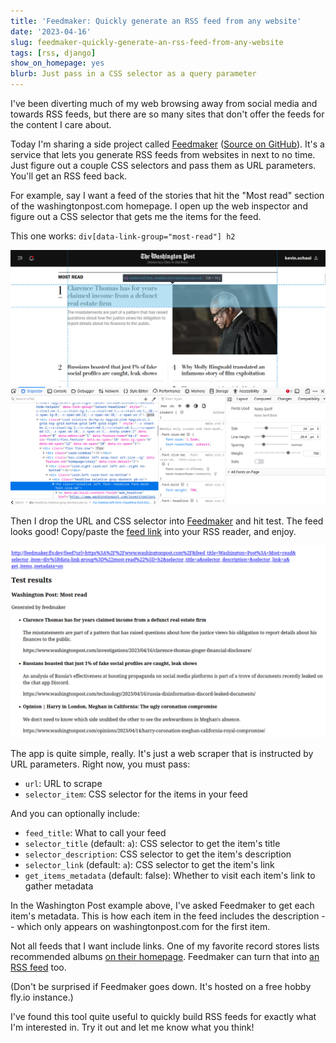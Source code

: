 ```yaml
---
title: 'Feedmaker: Quickly generate an RSS feed from any website'
date: '2023-04-16'
slug: feedmaker-quickly-generate-an-rss-feed-from-any-website
tags: [rss, django]
show_on_homepage: yes
blurb: Just pass in a CSS selector as a query parameter
---
```


I've been diverting much of my web browsing away from social media and towards RSS feeds, but there are so many sites that don't offer the feeds for the content I care about.

Today I'm sharing a side project called [Feedmaker](https://feedmaker.fly.dev/) ([Source on GitHub](https://github.com/kevinschaul/feedmaker)). It's a service that lets you generate RSS feeds from websites in next to no time. Just figure out a couple CSS selectors and pass them as URL parameters. You'll get an RSS feed back.

For example, say I want a feed of the stories that hit the "Most read" section of the washingtonpost.com homepage. I open up the web inspector and figure out a CSS selector that gets me the items for the feed.

This one works: `div[data-link-group="most-read"] h2`

![Screenshot of the element inspector tool](wapo-1.png)

Then I drop the URL and CSS selector into [Feedmaker](https://feedmaker.fly.dev/) and hit test. The feed looks good! Copy/paste the [feed link](http://feedmaker.fly.dev/feed?url=https%3A%2F%2Fwww.washingtonpost.com%2F&feed_title=Washington+Post%3A+Most+read&selector_item=div%5Bdata-link-group%3D%22most-read%22%5D+h2&selector_title=a&selector_description=&selector_link=a&get_items_metadata=on) into your RSS reader, and enjoy.

![Screenshot of my new RSS feed](wapo-2.png)

The app is quite simple, really. It's just a web scraper that is instructed by URL parameters. Right now, you must pass:

- `url`: URL to scrape
- `selector_item`: CSS selector for the items in your feed

And you can optionally include:

- `feed_title`: What to call your feed
- `selector_title` (default: `a`): CSS selector to get the item's title
- `selector_description`: CSS selector to get the item's description
- `selector_link` (default: `a`): CSS selector to get the item's link
- `get_items_metadata` (default: false): Whether to visit each item's link to gather metadata

In the Washington Post example above, I've asked Feedmaker to get each item's metadata. This is how each item in the feed includes the description -- which only appears on washingtonpost.com for the first item.

Not all feeds that I want include links. One of my favorite record stores lists recommended albums [on their homepage](https://www.reckless.com/). Feedmaker can turn that into [an RSS feed](https://feedmaker.fly.dev/feed/?url=https%3A%2F%2Fwww.reckless.com%2F&feed_title=&selector_item=td.main+.item&selector_title=tr&selector_description=table&selector_link=) too.

(Don't be surprised if Feedmaker goes down. It's hosted on a free hobby fly.io instance.)

I've found this tool quite useful to quickly build RSS feeds for exactly what I'm interested in. Try it out and let me know what you think!
